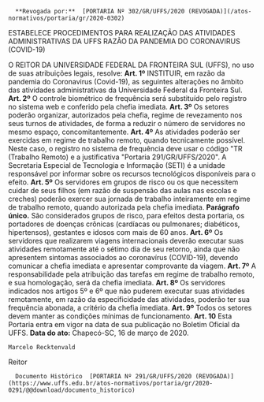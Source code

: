       **Revogada por:**  [PORTARIA Nº 302/GR/UFFS/2020 (REVOGADA)](/atos-normativos/portaria/gr/2020-0302) 

   ESTABELECE PROCEDIMENTOS PARA REALIZAÇÃO DAS ATIVIDADES ADMINISTRATIVAS DA UFFS RAZÃO DA PANDEMIA DO CORONAVIRUS (COVID-19)  

 O REITOR DA UNIVERSIDADE FEDERAL DA FRONTEIRA SUL (UFFS), no uso de suas atribuições legais, resolve:   **Art. 1º**  INSTITUIR, em razão da pandemia do Coronavirus (Covid-19), as seguintes alterações no âmbito das atividades administrativas da Universidade Federal da Fronteira Sul.   **Art. 2º**  O controle biométrico de frequência será substituído pelo registro no sistema web e conferido pela chefia imediata.   **Art. 3º**  Os setores poderão organizar, autorizados pela chefia, regime de revezamento nos seus turnos de atividades, de forma a reduzir o número de servidores no mesmo espaço, concomitantemente.   **Art. 4º**  As atividades poderão ser exercidas em regime de trabalho remoto, quando tecnicamente possível. Neste caso, o registro no sistema de frequência deve usar o código "TR (Trabalho Remoto) e a justificativa "Portaria 291/GR/UFFS/2020". A Secretaria Especial de Tecnologia e Informação (SETI) é a unidade responsável por informar sobre os recursos tecnológicos disponíveis para o efeito.   **Art. 5º**  Os servidores em grupos de risco ou os que necessitem cuidar de seus filhos (em razão de suspensão das aulas nas escolas e creches) poderão exercer sua jornada de trabalho inteiramente em regime de trabalho remoto, quando autorizada pela chefia imediata. **Parágrafo único.**  São considerados grupos de risco, para efeitos desta portaria, os portadores de doenças crônicas (cardíacas ou pulmonares; diabéticos, hipertensos), gestantes e idosos com mais de 60 anos.   **Art. 6º**  Os servidores que realizarem viagens internacionais deverão executar suas atividades remotamente até o sétimo dia de seu retorno, ainda que não apresentem sintomas associados ao coronavírus (COVID-19), devendo comunicar a chefia imediata e apresentar comprovante da viagem.   **Art. 7º**  A responsabilidade pela atribuição das tarefas em regime de trabalho remoto, e sua homologação, será da chefia imediata.   **Art. 8º**  Os servidores indicados nos artigos 5º e 6º que não puderem executar suas atividades remotamente, em razão da especificidade das atividades, poderão ter sua frequência abonada, a critério da chefia imediata.   **Art. 9º**  Todos os setores devem manter as condições mínimas de funcionamento.   **Art. 10**  Esta Portaria entra em vigor na data de sua publicação no Boletim Oficial da UFFS.        **Data do ato:** Chapecó-SC, 16 de março de 2020.   
 

    Marcelo Recktenvald   
 Reitor 

      Documento Histórico  [PORTARIA Nº 291/GR/UFFS/2020 (REVOGADA)](https://www.uffs.edu.br/atos-normativos/portaria/gr/2020-0291/@@download/documento_historico)     
      